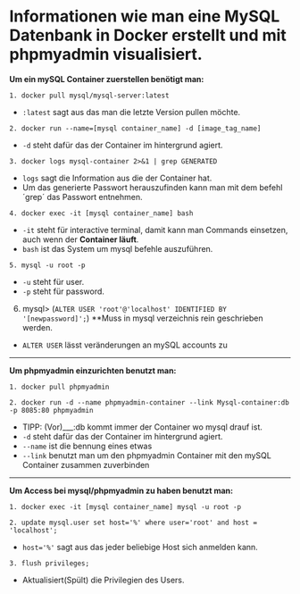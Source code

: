 # Informationen wie man eine MySQL Datenbank in Docker erstellt und mit phpmyadmin visualisiert. 

**Um ein mySQL Container zuerstellen benötigt man:**

`1. docker pull mysql/mysql-server:latest`
- `:latest` sagt aus das man die letzte Version pullen möchte.

`2. docker run --name=[mysql container_name] -d [image_tag_name]`
- `-d` steht dafür das der Container im hintergrund agiert.

`3. docker logs mysql-container 2>&1 | grep GENERATED`  
- `logs` sagt die Information aus die der Container hat.
- Um das generierte Passwort herauszufinden kann man mit dem befehl ´grep´ das Passwort entnehmen.

`4. docker exec -it [mysql container_name] bash`
- `-it` steht für interactive terminal, damit kann man Commands einsetzen, auch wenn der **Container läuft**.
- `bash` ist das System um mysql befehle auszuführen.

`5. mysql -u root -p`
- `-u` steht für user.
- `-p` steht für password.

6. mysql> (`ALTER USER 'root'@'localhost' IDENTIFIED BY '[newpassword]';`) **Muss in mysql verzeichnis rein geschrieben werden.
- `ALTER USER` lässt veränderungen an mySQL accounts zu 
_________________________________________________________________________________________________________________________________

**Um phpmyadmin einzurichten benutzt man:**

`1. docker pull phpmyadmin`

`2. docker run -d --name phpmyadmin-container --link Mysql-container:db -p 8085:80 phpmyadmin`
- TIPP: (Vor)___:db kommt immer der Container wo mysql drauf ist.
- `-d` steht dafür das der Container im hintergrund agiert.
- `--name` ist die bennung eines etwas
- `--link` benutzt man um den phpmyadmin Container mit den mySQL Container zusammen zuverbinden
_________________________________________________________________________________________________________________________________
**Um Access bei mysql/phpmyadmin zu haben benutzt man:**

`1. docker exec -it [mysql container_name] mysql -u root -p`

`2. update mysql.user set host='%' where user='root' and host = 'localhost';`
- `host='%'` sagt aus das jeder beliebige Host sich anmelden kann.

`3. flush privileges;`
- Aktualisiert(Spült) die Privilegien des Users.
